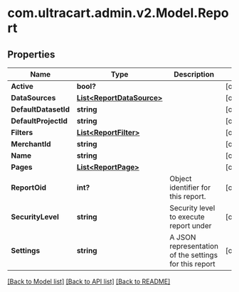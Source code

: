 # com.ultracart.admin.v2.Model.Report
## Properties

Name | Type | Description | Notes
------------ | ------------- | ------------- | -------------
**Active** | **bool?** |  | [optional] 
**DataSources** | [**List&lt;ReportDataSource&gt;**](ReportDataSource.md) |  | [optional] 
**DefaultDatasetId** | **string** |  | [optional] 
**DefaultProjectId** | **string** |  | [optional] 
**Filters** | [**List&lt;ReportFilter&gt;**](ReportFilter.md) |  | [optional] 
**MerchantId** | **string** |  | [optional] 
**Name** | **string** |  | [optional] 
**Pages** | [**List&lt;ReportPage&gt;**](ReportPage.md) |  | [optional] 
**ReportOid** | **int?** | Object identifier for this report. | [optional] 
**SecurityLevel** | **string** | Security level to execute report under | [optional] 
**Settings** | **string** | A JSON representation of the settings for this report | [optional] 


[[Back to Model list]](../README.md#documentation-for-models) [[Back to API list]](../README.md#documentation-for-api-endpoints) [[Back to README]](../README.md)

